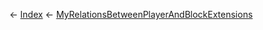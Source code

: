 ← [Index](Api-Index) ← [MyRelationsBetweenPlayerAndBlockExtensions](VRage.Game.MyRelationsBetweenPlayerAndBlockExtensions)


